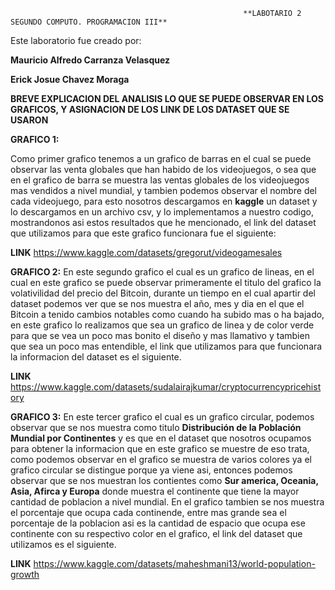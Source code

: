                                                         **LABOTARIO 2 SEGUNDO COMPUTO. PROGRAMACION III**

Este laboratorio fue creado por:

**Mauricio Alfredo Carranza Velasquez**

**Erick Josue Chavez Moraga**


**BREVE EXPLICACION DEL ANALISIS LO QUE SE PUEDE OBSERVAR EN LOS GRAFICOS, Y ASIGNACION DE LOS LINK DE LOS DATASET QUE SE USARON**

**GRAFICO 1:**

Como primer grafico tenemos a un grafico de barras en el cual se puede observar las venta globales que han habido de los videojuegos, o sea que en el grafico de barra se muestra las ventas globales de los videojuegos mas vendidos a nivel mundial, y tambien podemos observar el nombre del cada videojuego, para esto nosotros descargamos en **kaggle** un dataset y lo descargamos en un archivo csv, y lo implementamos a nuestro codigo, mostrandonos asi estos resultados que he mencionado, el link del dataset que utilizamos para que este grafico funcionara fue el siguiente:

**LINK**
https://www.kaggle.com/datasets/gregorut/videogamesales



**GRAFICO 2:**
En este segundo grafico el cual es un grafico de lineas, en el cual en este grafico se puede observar primeramente el titulo del grafico la volativilidad del precio del Bitcoin, durante un tiempo en el cual apartir del dataset podemos ver que se nos muestra el año, mes y dia en el que el Bitcoin a tenido cambios notables como cuando ha subido mas o ha bajado, en este grafico lo realizamos que sea un grafico de linea y de color verde para que se vea un poco mas bonito el diseño y mas llamativo y tambien que sea un poco mas entendible, el link que utilizamos para que funcionara la informacion del dataset es el siguiente.

**LINK**
https://www.kaggle.com/datasets/sudalairajkumar/cryptocurrencypricehistory



**GRAFICO 3:**
En este tercer grafico el cual es un grafico circular, podemos observar que se nos muestra como titulo **Distribución de la Población Mundial por Continentes** y es que en el dataset que nosotros ocupamos para obtener la informacion que en este grafico se muestre de eso trata, como podemos observar en el grafico se muestra de varios colores ya el grafico circular se distingue porque ya viene asi, entonces podemos observar que se nos muestran los contientes como **Sur america, Oceania, Asia, Afirca y Europa** donde muestra el continente que tiene la mayor cantidad de poblacion a nivel mundial. En el grafico tambien se nos muestra el porcentaje que ocupa cada continende, entre mas grande sea el porcentaje de la poblacion asi es la cantidad de espacio que ocupa ese continente con su respectivo color en el grafico, el link del dataset que utilizamos es el siguiente.

**LINK**
https://www.kaggle.com/datasets/maheshmani13/world-population-growth
